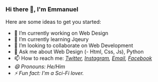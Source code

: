 ### Hi there 👋, I'm Emmanuel

<!--
**DevEmmy/DevEmmy** is a ✨ _special_ ✨ repository because its `README.md` (this file) appears on your GitHub profile. -->

Here are some ideas to get you started:

- 🔭 I’m currently working on Web Design
- 🌱 I’m currently learning Jqeury
- 👯 I’m looking to collaborate on Web Development
- 💬 Ask me about Web Design (- Html, Css, Js), Python
- 📫 How to reach me: <i><a href=''>Twitter</a>, <a href=''>Instagram</a>, <a href=''>Email</a>, <a href='m.me/nikola.tesla.549'>Facebook</a><i>
- 😄 Pronouns: He/Him
- ⚡ Fun fact: I'm a Sci-Fi lover.
